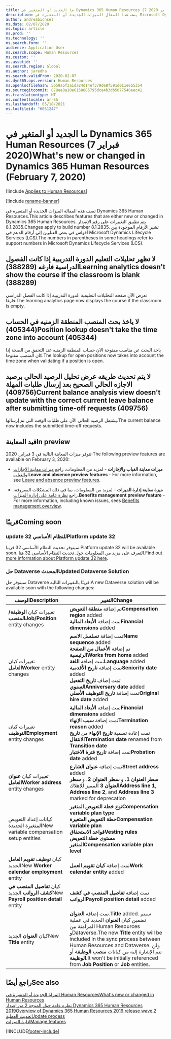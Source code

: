 ```yaml
---
title: ما الجديد أو المتغير في Dynamics 365 Human Resources (7 فبراير 2020)
description: يصف هذا المقال الميزات الجديدة أو المتغيرة في Microsoft Dynamics 365 Human Resources لإصدار 7 فبراير 2020.
author: andreabichsel
ms.date: 02/07/2020
ms.topic: article
ms.prod: ''
ms.technology: ''
ms.search.form: ''
audience: Application User
ms.search.scope: Human Resources
ms.custom: ''
ms.assetid: ''
ms.search.region: Global
ms.author: jaredha
ms.search.validFrom: 2020-02-07
ms.dyn365.ops.version: Human Resources
ms.openlocfilehash: 5659a5f3a1da24d14ef379de8f591d011e6b5354
ms.sourcegitcommit: 879ee8a10e6158885795dce4b3db5077540eec41
ms.translationtype: HT
ms.contentlocale: ar-SA
ms.lasthandoff: 05/18/2021
ms.locfileid: "6051247"
---
```

# <a name="whats-new-or-changed-in-dynamics-365-human-resources-february-7-2020"></a><span data-ttu-id="bfe1a-103">ما الجديد أو المتغير في Dynamics 365 Human Resources (7 فبراير 2020)</span><span class="sxs-lookup"><span data-stu-id="bfe1a-103">What's new or changed in Dynamics 365 Human Resources (February 7, 2020)</span></span>

[!include [Applies to Human Resources](../includes/applies-to-hr.md)]

[!include [rename-banner](~/includes/cc-data-platform-banner.md)]

<span data-ttu-id="bfe1a-104">تصف هذه المقالة الميزات الجديدة أو المتغيرة في Dynamics 365 Human Resources.</span><span class="sxs-lookup"><span data-stu-id="bfe1a-104">This article describes features that are either new or changed in Dynamics 365 Human Resources.</span></span> <span data-ttu-id="bfe1a-105">يتم تطبيق التغييرات على رقم الإصدار 8.1.2835.</span><span class="sxs-lookup"><span data-stu-id="bfe1a-105">Changes apply to build number 8.1.2835.</span></span> <span data-ttu-id="bfe1a-106">تشير الأرقام الموجودة بين أقواس في بعض العناوين إلى أرقام الدعم في Microsoft Dynamics Lifecycle Services (LCS).</span><span class="sxs-lookup"><span data-stu-id="bfe1a-106">The numbers in parentheses in some headings refer to support numbers in Microsoft Dynamics Lifecycle Services (LCS).</span></span>

## <a name="learning-analytics-doesnt-show-the-course-if-the-classroom-is-blank-388289"></a><span data-ttu-id="bfe1a-107">لا تظهر تحليلات التعليم الدورة التدريبية إذا كانت الفصول الدراسية فارغه (388289)</span><span class="sxs-lookup"><span data-stu-id="bfe1a-107">Learning analytics doesn't show the course if the classroom is blank (388289)</span></span>

<span data-ttu-id="bfe1a-108">تعرض الآن صفحه التحليلات التعليمية الدورة التدريبية إذا كانت الفصل الدراسي فارغا.</span><span class="sxs-lookup"><span data-stu-id="bfe1a-108">The learning analytics page now displays the course if the classroom is empty.</span></span>

## <a name="position-lookup-doesnt-take-the-time-zone-into-account-405344"></a><span data-ttu-id="bfe1a-109">لا ياخذ بحث المنصب المنطقة الزمنيه في الحساب (405344)</span><span class="sxs-lookup"><span data-stu-id="bfe1a-109">Position lookup doesn't take the time zone into account (405344)</span></span>

<span data-ttu-id="bfe1a-110">ياخذ البحث عن مناصب مفتوحة الآن حساب المنطقة الزمنيه عند التحقق من الصحة إذا كان المنصب مفتوحا.</span><span class="sxs-lookup"><span data-stu-id="bfe1a-110">The lookup for open positions now takes into account the time zone when validating if a position is open.</span></span>

## <a name="current-balance-analysis-view-doesnt-update-with-the-correct-current-leave-balance-after-submitting-time-off-requests-409756"></a><span data-ttu-id="bfe1a-111">لا يتم تحديث طريقه عرض تحليل الرصيد الحالي برصيد الاجازه الحالي الصحيح بعد إرسال طلبات المهلة (409756)</span><span class="sxs-lookup"><span data-stu-id="bfe1a-111">Current balance analysis view doesn't update with the correct current leave balance after submitting time-off requests (409756)</span></span>

<span data-ttu-id="bfe1a-112">يشتمل الرصيد الحالي الآن علي طلبات الوقت التي تم إرسالها.</span><span class="sxs-lookup"><span data-stu-id="bfe1a-112">The current balance now includes the submitted time-off requests.</span></span>

## <a name="in-preview"></a><span data-ttu-id="bfe1a-113">قيد المعاينة</span><span class="sxs-lookup"><span data-stu-id="bfe1a-113">In preview</span></span>

<span data-ttu-id="bfe1a-114">تتوفر ميزات المعاينة التالية في 3 فبراير، 2020:</span><span class="sxs-lookup"><span data-stu-id="bfe1a-114">The following preview features are available on February 3, 2020:</span></span>

- <span data-ttu-id="bfe1a-115">**ميزات معاينة الغياب والإجازات** - لمزيد من المعلومات، راجع [ميزات معاينة الإجازات والغياب](hr-leave-and-absence-overview.md?leave-and-absence-preview-features).</span><span class="sxs-lookup"><span data-stu-id="bfe1a-115">**Leave and absence preview features** - For more information, see [Leave and absence preview features](hr-leave-and-absence-overview.md?leave-and-absence-preview-features).</span></span>

- <span data-ttu-id="bfe1a-116">**ميزة معاينة إدارة الميزات** - لمزيد من المعلومات، بما في ذلك المشكلات المعروفة، راجع [نظرة عامة على إدارة الميزات](hr-benefits-management-overview.md).</span><span class="sxs-lookup"><span data-stu-id="bfe1a-116">**Benefits management preview feature** - For more information, including known issues, sees [Benefits management overview](hr-benefits-management-overview.md).</span></span>

## <a name="coming-soon"></a><span data-ttu-id="bfe1a-117">قريبًا</span><span class="sxs-lookup"><span data-stu-id="bfe1a-117">Coming soon</span></span>

### <a name="platform-update-32"></a><span data-ttu-id="bfe1a-118">update 32 للنظام الأساسي</span><span class="sxs-lookup"><span data-stu-id="bfe1a-118">Platform update 32</span></span> 

<span data-ttu-id="bfe1a-119">سيتوفر تحديث النظام الأساسي 32 قريبا.</span><span class="sxs-lookup"><span data-stu-id="bfe1a-119">Platform update 32 will be available soon.</span></span> <span data-ttu-id="bfe1a-120">[التعرف على مزيد من المعلومات حول تحديث النظام الأساسي 32 هنا](../fin-ops-core/dev-itpro/get-started/whats-new-platform-update-32.md).</span><span class="sxs-lookup"><span data-stu-id="bfe1a-120">[Find out more information about Platform update 32 here](../fin-ops-core/dev-itpro/get-started/whats-new-platform-update-32.md).</span></span>

### <a name="updated-dataverse-solution"></a><span data-ttu-id="bfe1a-121">حل Dataverse المحدث</span><span class="sxs-lookup"><span data-stu-id="bfe1a-121">Updated Dataverse Solution</span></span>

<span data-ttu-id="bfe1a-122">سيتوفر حل Dataverse قريبًا بالتغييرات التالية:</span><span class="sxs-lookup"><span data-stu-id="bfe1a-122">A new Dataverse solution will be available soon with the following changes:</span></span>

| <span data-ttu-id="bfe1a-123">‏‏الوصف</span><span class="sxs-lookup"><span data-stu-id="bfe1a-123">Description</span></span> | <span data-ttu-id="bfe1a-124">التغيير</span><span class="sxs-lookup"><span data-stu-id="bfe1a-124">Change</span></span> |
| ----------------------------------------- | --- |
| <span data-ttu-id="bfe1a-125">تغييرات كيان **الوظيفة/المنصب**</span><span class="sxs-lookup"><span data-stu-id="bfe1a-125">**Job/Position** entity changes</span></span> | <span data-ttu-id="bfe1a-126">تم إضافة **منطقة التعويض**</span><span class="sxs-lookup"><span data-stu-id="bfe1a-126">**Compensation region** added</span></span></br><span data-ttu-id="bfe1a-127">تمت إضافة **الأبعاد المالية**</span><span class="sxs-lookup"><span data-stu-id="bfe1a-127">**Financial dimensions** added</span></span> |
| <span data-ttu-id="bfe1a-128">تغييرات كيان **العامل**</span><span class="sxs-lookup"><span data-stu-id="bfe1a-128">**Worker** entity changes</span></span> | <span data-ttu-id="bfe1a-129">تمت إضافة **تسلسل الاسم**</span><span class="sxs-lookup"><span data-stu-id="bfe1a-129">**Name sequence** added</span></span></br><span data-ttu-id="bfe1a-130">تم إضافة **الأعمال من الصفحة الرئيسية**</span><span class="sxs-lookup"><span data-stu-id="bfe1a-130">**Works from home** added</span></span></br><span data-ttu-id="bfe1a-131">تمت إضافة **اللغة**</span><span class="sxs-lookup"><span data-stu-id="bfe1a-131">**Language** added</span></span></br><span data-ttu-id="bfe1a-132">تمت إضافة **تاريخ الأقدمية**</span><span class="sxs-lookup"><span data-stu-id="bfe1a-132">**Seniority date** added</span></span></br><span data-ttu-id="bfe1a-133">تمت إضاف **تاريخ التفعيل السنوي**</span><span class="sxs-lookup"><span data-stu-id="bfe1a-133">**Anniversary date** added</span></span></br><span data-ttu-id="bfe1a-134">تمت إضافة **تاريخ التوظيف الأصلي**</span><span class="sxs-lookup"><span data-stu-id="bfe1a-134">**Original hire date** added</span></span> |
| <span data-ttu-id="bfe1a-135">تغييرات كيان **التوظيف**</span><span class="sxs-lookup"><span data-stu-id="bfe1a-135">**Employment** entity changes</span></span> | <span data-ttu-id="bfe1a-136">تمت إضافة **الأبعاد المالية**</span><span class="sxs-lookup"><span data-stu-id="bfe1a-136">**Financial dimensions** added</span></span></br><span data-ttu-id="bfe1a-137">تمت إضافة **سبب الإنهاء**</span><span class="sxs-lookup"><span data-stu-id="bfe1a-137">**Termination reason** added</span></span></br><span data-ttu-id="bfe1a-138">تمت إعادة تسمية **تاريخ الإنهاء** من **تاريخ الانتقال**</span><span class="sxs-lookup"><span data-stu-id="bfe1a-138">**Termination date** renamed from **Transition date**</span></span></br><span data-ttu-id="bfe1a-139">تمت إضافة **تاريخ فترة الاختبار**</span><span class="sxs-lookup"><span data-stu-id="bfe1a-139">**Probation date** added</span></span> |
| <span data-ttu-id="bfe1a-140">تغييرات كيان **عنوان العامل**</span><span class="sxs-lookup"><span data-stu-id="bfe1a-140">**Worker address** entity changes</span></span> | <span data-ttu-id="bfe1a-141">تمت إضافة **عنوان الشارع**</span><span class="sxs-lookup"><span data-stu-id="bfe1a-141">**Street address** added</span></span></br><span data-ttu-id="bfe1a-142">**سطر العنوان 1**، و **سطر العنوان 2**، و **سطر العنوان 3** المميز للإهلاك</span><span class="sxs-lookup"><span data-stu-id="bfe1a-142">**Address line 1**, **Address line 2**, and **Address line 3** marked for deprecation</span></span> |
| <span data-ttu-id="bfe1a-143">كيانات إعداد التعويض المتغيرة الجديدة</span><span class="sxs-lookup"><span data-stu-id="bfe1a-143">New variable compensation setup entities</span></span> | <span data-ttu-id="bfe1a-144">**نوع خطة التعويض المتغير**</span><span class="sxs-lookup"><span data-stu-id="bfe1a-144">**Compensation variable plan type**</span></span></br><span data-ttu-id="bfe1a-145">**خطة التعويض المتغيرة**</span><span class="sxs-lookup"><span data-stu-id="bfe1a-145">**Compensation variable plan**</span></span></br><span data-ttu-id="bfe1a-146">**قواعد الاستحقاق**</span><span class="sxs-lookup"><span data-stu-id="bfe1a-146">**Vesting rules**</span></span></br><span data-ttu-id="bfe1a-147">**مستوى خطة التعويض المتغير**</span><span class="sxs-lookup"><span data-stu-id="bfe1a-147">**Compensation variable plan level**</span></span> |
| <span data-ttu-id="bfe1a-148">كيان **توظيف تقويم العامل** الجديد</span><span class="sxs-lookup"><span data-stu-id="bfe1a-148">New **Worker calendar employment** entity</span></span> | <span data-ttu-id="bfe1a-149">تمت إضافة **كيان تقويم العمل**</span><span class="sxs-lookup"><span data-stu-id="bfe1a-149">**Work calendar entity** added</span></span> |
| <span data-ttu-id="bfe1a-150">كيان **تفاصيل المنصب في كشف الرواتب** الجديد</span><span class="sxs-lookup"><span data-stu-id="bfe1a-150">New **Payroll position detail** entity</span></span> | <span data-ttu-id="bfe1a-151">تمت إضافة **تفاصيل المنصب في كشف الرواتب**</span><span class="sxs-lookup"><span data-stu-id="bfe1a-151">**Payroll position detail** added</span></span> |
| <span data-ttu-id="bfe1a-152">كيان **العنوان** الجديد</span><span class="sxs-lookup"><span data-stu-id="bfe1a-152">New **Title** entity</span></span> | <span data-ttu-id="bfe1a-153">تمت إضافة **العنوان**.</span><span class="sxs-lookup"><span data-stu-id="bfe1a-153">**Title** added.</span></span> <span data-ttu-id="bfe1a-154">سيتم تضمين كيان **العنوان** الجديد في عملية المزامنة بين Human Resources وDataverse.</span><span class="sxs-lookup"><span data-stu-id="bfe1a-154">The new **Title** entity will be included in the sync process between Human Resources and Dataverse.</span></span> <span data-ttu-id="bfe1a-155">ولن تتم الإشارة إليه من كيانات **منصب الوظيفة** أو **الوظيفة**.</span><span class="sxs-lookup"><span data-stu-id="bfe1a-155">It won't be initially referenced from **Job Position** or **Job** entities.</span></span> |

## <a name="see-also"></a><span data-ttu-id="bfe1a-156">راجع أيضًا</span><span class="sxs-lookup"><span data-stu-id="bfe1a-156">See also</span></span>

[<span data-ttu-id="bfe1a-157">المزايا الجديدة أو المتغيرة في Human Resources</span><span class="sxs-lookup"><span data-stu-id="bfe1a-157">What's new or changed in Human Resources</span></span>](hr-admin-whats-new.md)</br>
[<span data-ttu-id="bfe1a-158">نظره عامة حول الموجة 2 من إصدار Dynamics 365 Human Resources  2019</span><span class="sxs-lookup"><span data-stu-id="bfe1a-158">Overview of Dynamics 365 Human Resources 2019 release wave 2</span></span>](/dynamics365-release-plan/2019wave2/dynamics365-human-resources/)</br>
[<span data-ttu-id="bfe1a-159">تحديث العملية</span><span class="sxs-lookup"><span data-stu-id="bfe1a-159">Update process</span></span>](hr-admin-setup-update-process.md)</br>
[<span data-ttu-id="bfe1a-160">إدارة الميزات</span><span class="sxs-lookup"><span data-stu-id="bfe1a-160">Manage features</span></span>](hr-admin-manage-features.md)

[!INCLUDE[footer-include](../includes/footer-banner.md)]